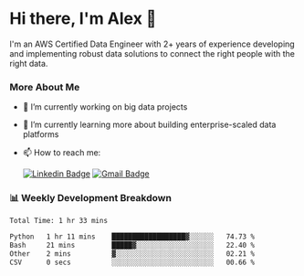 # Hi there, I'm Alex  👋

I'm an AWS Certified Data Engineer with 2+ years of experience developing and implementing robust data solutions to connect the right people with the right data. 

### More About Me

- 🔭 I’m currently working on big data projects
- 🌱 I’m currently learning more about building enterprise-scaled data platforms
- 📫 How to reach me:

  [![Linkedin Badge](https://img.shields.io/badge/LinkedIn-0077B5?style=for-the-badge&logo=linkedin&logoColor=white)](https://www.linkedin.com/in/itsalexchen) [![Gmail Badge](https://img.shields.io/badge/Gmail-D14836?style=for-the-badge&logo=gmail&logoColor=white)](mailto:itsalexchen@gmail.com)




### 📊 Weekly Development Breakdown
<!--START_SECTION:waka-->

```txt
Total Time: 1 hr 33 mins

Python   1 hr 11 mins    ██████████████████▓░░░░░░   74.73 %
Bash     21 mins         █████▓░░░░░░░░░░░░░░░░░░░   22.40 %
Other    2 mins          ▓░░░░░░░░░░░░░░░░░░░░░░░░   02.21 %
CSV      0 secs          ░░░░░░░░░░░░░░░░░░░░░░░░░   00.66 %
```

<!--END_SECTION:waka-->
